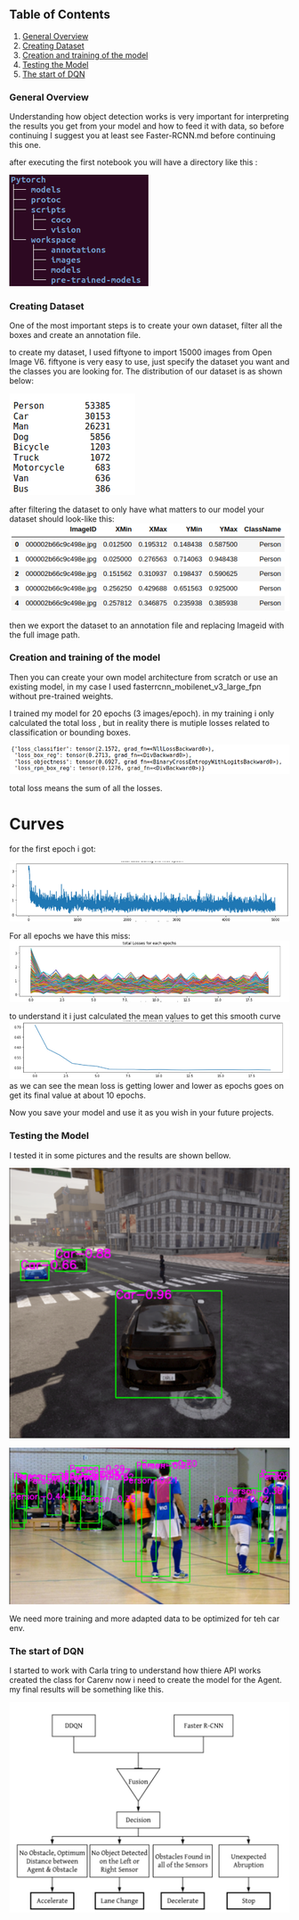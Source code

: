 ## Table of Contents
1. [General Overview](#general-overview)
2. [Creating Dataset](#creating-dataset)
3. [Creation and training of the model](#creation-and-training-of-the-model)
4. [Testing the Model](#testing-the-model)
5. [The start of DQN](#the-start-of-dqn)


### General Overview
Understanding how object detection works is very important for interpreting the results you get from your model and how to feed it with data, so before continuing I suggest you at least see Faster-RCNN.md before continuing this one.

after executing the first notebook you will have a directory like this :

![Image](Images/Tree.png)


### Creating Dataset
One of the most important steps is to create your own dataset, filter all the boxes and create an annotation file.

to create my dataset, I used fiftyone to import 15000 images from Open Image V6. fiftyone is very easy to use, just specify the dataset you want and the classes you are looking for. 
The distribution of our dataset is as shown below:

![Image text](Images/Classes.png)

after filtering the dataset to only have what matters to our model your dataset should look-like this:
![Image text](Images/Dataset.png)

then we export the dataset to an annotation file and replacing Imageid with the full image path.


### Creation and training of the model
Then you can create your own model architecture from scratch or use an existing model, in my case I used fasterrcnn_mobilenet_v3_large_fpn without pre-trained weights.

I trained my model for 20 epochs (3 images/epoch).
in my training i only calculated the total loss , but in reality there is mutiple losses related to classification or bounding boxes.

![Image text](Images/Losses.png)


total loss means the sum of all the losses.

# Curves
for the first epoch i got:

![Image text](Images/Loss_during_one_epoch.png)

For all epochs we have this miss: 
![Image text](Images/total_loss_all_epochs.png)

to understand it i just calculated the mean values to get this smooth curve
![Image text](Images/mean_of_losses.png)
as we can see the mean loss is getting lower and lower as epochs goes on get its final value at about 10 epochs.

Now you save your model and use it as you wish in your future projects.


### Testing the Model

I tested it in some pictures and the results are shown bellow.

![Image text](Images/road.png)

![Image text](Images/Person.png)

We need more training and more adapted data to be optimized for teh car env.

### The start of DQN
I started to work with Carla tring to understand how thiere API works created the class for Carenv now i need to create the model for the Agent. 
my final results will be something like this.

![Image](Images/Last_arch.png)
